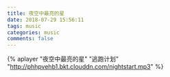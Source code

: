 ```yaml
---
title: 夜空中最亮的星
date: 2018-07-29 15:56:11
tags: music
categories: music
comments: false
---
```


{% aplayer "夜空中最亮的星" "逃跑计划" "http://phhpvehb1.bkt.clouddn.com/nightstart.mp3"   %}


